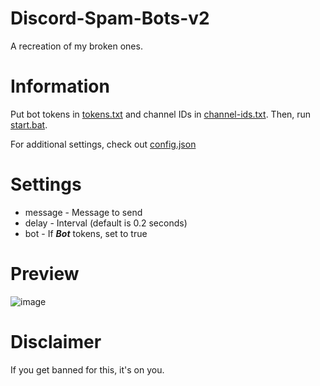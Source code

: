 # Discord-Spam-Bots-v2
A recreation of my broken ones.
# Information
Put bot tokens in [tokens.txt](https://github.com/endlessXD/Discord-Spam-Bots-v2/blob/main/tokens.txt) and channel IDs in [channel-ids.txt](https://github.com/endlessXD/Discord-Spam-Bots-v2/blob/main/channel-ids.txt). Then, run [start.bat](https://github.com/endlessXD/Discord-Spam-Bots-v2/blob/main/start.bat).

For additional settings, check out [config.json](https://github.com/endlessXD/Discord-Spam-Bots-v2/blob/main/config/config.json)
# Settings
* message  -  Message to send
* delay    -  Interval (default is 0.2 seconds)
* bot      -  If ***Bot*** tokens, set to true
# Preview
![image](https://media.discordapp.net/attachments/801224361419079781/808842913559216148/unknown.png)
# Disclaimer
If you get banned for this, it's on you.
